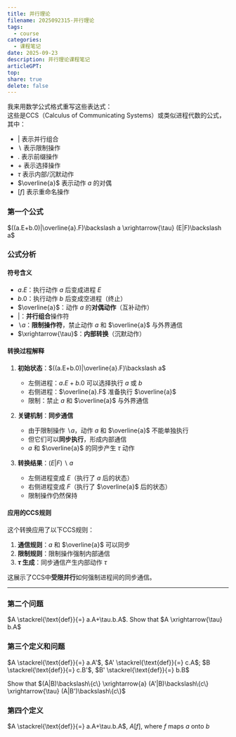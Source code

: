 ```yaml
---  
title: 并行理论
filename: 2025092315-并行理论
tags:
  - course
categories:  
  - 课程笔记  
date: 2025-09-23
description: 并行理论课程笔记
articleGPT: 
top:   
share: true
delete: false
---  
```


我来用数学公式格式重写这些表达式：  
这些是CCS（Calculus of Communicating Systems）或类似进程代数的公式，其中：
- $|$ 表示并行组合
- $\backslash$ 表示限制操作
- $.$ 表示前缀操作
- $+$ 表示选择操作
- $\tau$ 表示内部/沉默动作
- $\overline{a}$ 表示动作 $a$ 的对偶
- $[f]$ 表示重命名操作

### 第一个公式
$((a.E+b.0)|\overline{a}.F)\backslash a \xrightarrow{\tau} (E|F)\backslash a$

### 公式分析

#### 符号含义

- $a.E$：执行动作 $a$ 后变成进程 $E$
- $b.0$：执行动作 $b$ 后变成空进程（终止）
- $\overline{a}$：动作 $a$ 的**对偶动作**（互补动作）
- $|$：**并行组合**操作符
- $\backslash a$：**限制操作符**，禁止动作 $a$ 和 $\overline{a}$ 与外界通信
- $\xrightarrow{\tau}$：**内部转换**（沉默动作）

#### 转换过程解释

1. **初始状态**：$((a.E+b.0)|\overline{a}.F)\backslash a$
   - 左侧进程：$a.E+b.0$ 可以选择执行 $a$ 或 $b$
   - 右侧进程：$\overline{a}.F$ 准备执行 $\overline{a}$
   - 限制：禁止 $a$ 和 $\overline{a}$ 与外界通信

2. **关键机制**：**同步通信**
   - 由于限制操作 $\backslash a$，动作 $a$ 和 $\overline{a}$ 不能单独执行
   - 但它们可以**同步执行**，形成内部通信
   - $a$ 和 $\overline{a}$ 的同步产生 $\tau$ 动作

3. **转换结果**：$(E|F)\backslash a$
   - 左侧进程变成 $E$（执行了 $a$ 后的状态）
   - 右侧进程变成 $F$（执行了 $\overline{a}$ 后的状态）
   - 限制操作仍然保持

#### 应用的CCS规则

这个转换应用了以下CCS规则：
1. **通信规则**：$a$ 和 $\overline{a}$ 可以同步
2. **限制规则**：限制操作强制内部通信
3. **$\tau$ 生成**：同步通信产生内部动作 $\tau$

这展示了CCS中**受限并行**如何强制进程间的同步通信。

---

### 第二个问题
$A \stackrel{\text{def}}{=} a.A+\tau.b.A$. Show that $A \xrightarrow{\tau} b.A$

### 第三个定义和问题
$A \stackrel{\text{def}}{=} a.A'$, $A' \stackrel{\text{def}}{=} c.A$; $B \stackrel{\text{def}}{=} c.B'$, $B' \stackrel{\text{def}}{=} b.B$

Show that $(A|B)\backslash\{c\} \xrightarrow{a} (A'|B)\backslash\{c\} \xrightarrow{\tau} (A|B')\backslash\{c\}$

### 第四个定义
$A \stackrel{\text{def}}{=} a.A+\tau.b.A$, $A[f]$, where $f$ maps $a$ onto $b$

